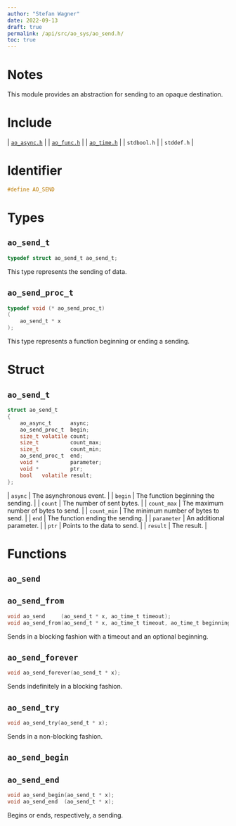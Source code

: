 ```yaml
---
author: "Stefan Wagner"
date: 2022-09-13
draft: true
permalink: /api/src/ao_sys/ao_send.h/
toc: true
---
```


# Notes

This module provides an abstraction for sending to an opaque destination.

# Include

| [`ao_async.h`](ao_async.h.md) |
| [`ao_func.h`](../ao/ao_func.h.md) |
| [`ao_time.h`](ao_time.h.md) |
| `stdbool.h` |
| `stddef.h` |

# Identifier

```c
#define AO_SEND
```

# Types

## `ao_send_t`

```c
typedef struct ao_send_t ao_send_t;
```

This type represents the sending of data.

## `ao_send_proc_t`

```c
typedef void (* ao_send_proc_t)
(
    ao_send_t * x
);
```

This type represents a function beginning or ending a sending.

# Struct

## `ao_send_t`

```c
struct ao_send_t
{
    ao_async_t      async;
    ao_send_proc_t  begin;
    size_t volatile count;
    size_t          count_max;
    size_t          count_min;
    ao_send_proc_t  end;
    void *          parameter;
    void *          ptr;
    bool   volatile result;
};
```

| `async` | The asynchronous event. |
| `begin` | The function beginning the sending. |
| `count` | The number of sent bytes. |
| `count_max` | The maximum number of bytes to send. |
| `count_min` | The minimum number of bytes to send. |
| `end` | The function ending the sending. |
| `parameter` | An additional parameter. |
| `ptr` | Points to the data to send. |
| `result` | The result. |

# Functions

## `ao_send`
## `ao_send_from`

```c
void ao_send     (ao_send_t * x, ao_time_t timeout);
void ao_send_from(ao_send_t * x, ao_time_t timeout, ao_time_t beginning);
```

Sends in a blocking fashion with a timeout and an optional beginning.

## `ao_send_forever`

```c
void ao_send_forever(ao_send_t * x);
```

Sends indefinitely in a blocking fashion.

## `ao_send_try`

```c
void ao_send_try(ao_send_t * x);
```

Sends in a non-blocking fashion.

## `ao_send_begin`
## `ao_send_end`

```c
void ao_send_begin(ao_send_t * x);
void ao_send_end  (ao_send_t * x);
```

Begins or ends, respectively, a sending.
